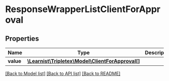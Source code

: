 # ResponseWrapperListClientForApproval

## Properties
Name | Type | Description | Notes
------------ | ------------- | ------------- | -------------
**value** | [**\Learnist\Tripletex\Model\ClientForApproval[]**](ClientForApproval.md) |  | [optional] 

[[Back to Model list]](../../README.md#documentation-for-models) [[Back to API list]](../../README.md#documentation-for-api-endpoints) [[Back to README]](../../README.md)

